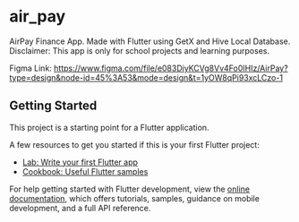 # air_pay

AirPay Finance App.
Made with Flutter using GetX and Hive Local Database.
Disclaimer: This app is only for school projects and learning purposes.

Figma Link:
https://www.figma.com/file/e083DiyKCVg8Vv4Fo0IHIz/AirPay?type=design&node-id=45%3A53&mode=design&t=1yOW8qPi93xcLCzo-1

## Getting Started

This project is a starting point for a Flutter application.

A few resources to get you started if this is your first Flutter project:

- [Lab: Write your first Flutter app](https://docs.flutter.dev/get-started/codelab)
- [Cookbook: Useful Flutter samples](https://docs.flutter.dev/cookbook)

For help getting started with Flutter development, view the
[online documentation](https://docs.flutter.dev/), which offers tutorials,
samples, guidance on mobile development, and a full API reference.
